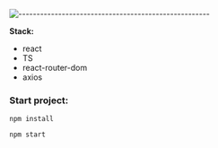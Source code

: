 ![-----------------------------------------------------](https://raw.githubusercontent.com/andreasbm/readme/master/assets/lines/rainbow.png)

**Stack:**
   - react
   - TS
   - react-router-dom
   - axios

### Start project:
<pre><code>npm install</code></pre>
<pre><code>npm start</code></pre>